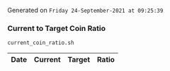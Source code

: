 Generated on `Friday 24-September-2021 at 09:25:39`

### Current to Target Coin Ratio
`current_coin_ratio.sh`

Date|Current|Target|Ratio
---|---|---|---
